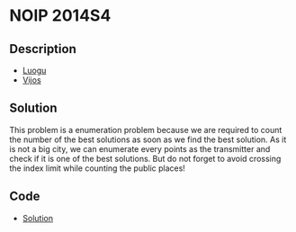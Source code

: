 # NOIP 2014S4

## Description

- [Luogu](https://www.luogu.com.cn/problem/P2038)
- [Vijos](https://www.vijos.org/p/1908)

## Solution

This problem is a enumeration problem because we are required to count the number of the best solutions as soon as we find the best solution. As it is not a big city, we can enumerate every points as the transmitter and check if it is one of the best solutions. But do not forget to avoid crossing the index limit while counting the public places!

## Code

- [Solution](NOIP.2014S4.0.cpp)
